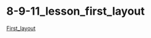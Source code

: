 # 8-9-11_lesson_first_layout

[First_layout](https://gareet.github.io/8-9-11_lesson_first_layout/)


